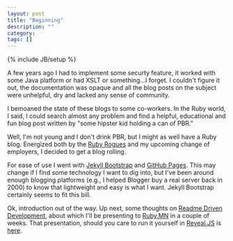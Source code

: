 ```yaml
---
layout: post
title: "Beginning"
description: ""
category: 
tags: []
---
```

{% include JB/setup %}

A few years ago I had to implement some securty feature, it worked with
some Java platform or had XSLT or something...I forget. I couldn't
figure it out, the documentation was opaque and all the blog posts on
the subject were unhelpful, dry and lacked any sense of community.

I bemoaned the state of these blogs to some co-workers. In the Ruby
world, I said, I could search almost any problem and find a helpful,
educational and fun blog post written by "some hipster kid holding a can of PBR."

Well, I'm not young and I don't drink PBR, but I might as well have a
Ruby blog. Energized both by the [Ruby Rogues](http://rubyrogues.com/112-rr-community-hacks/) and my upcoming change of employers, I decided to get a blog rolling.

For ease of use I went with [Jekyll Bootstrap](http://jekyllbootstrap.com/) and [GitHub Pages](http://pages.github.com/). This may change if I find some technology I want to dig into, but I've been around enough blogging platforms (e.g., I helped Blogger buy a real server back in 2000) to know that lightweight and easy is what I want. Jekyll Bootstrap certainly seems to fit this bill.

Ok, introduction out of the way. Up next, some thoughts on [Readme
Driven Development](http://tom.preston-werner.com/2010/08/23/readme-driven-development.html), about which I'll be presenting to [Ruby.MN](http://ruby.mn/) in a couple of weeks. That presentation, should you care to run it yourself in [Reveal.JS](http://lab.hakim.se/reveal-js/) is [here](https://github.com/IanWhitney/rdd_presentation).
